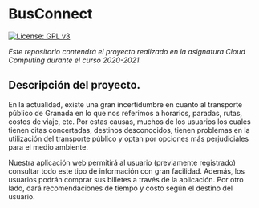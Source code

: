 
# BusConnect

[![License: GPL v3](https://img.shields.io/badge/License-GPLv3-blue.svg)](https://www.gnu.org/licenses/gpl-3.0)


*Este repositorio contendrá el proyecto realizado en la asignatura Cloud Computing durante el curso 2020-2021.* 

## Descripción del proyecto.

En la actualidad, existe una gran incertidumbre en cuanto al transporte público de Granada en lo que nos referimos a horarios, paradas, rutas, costos de viaje, etc. Por estas causas, muchos de los usuarios los cuales tienen citas concertadas, destinos desconocidos, tienen problemas en la utilización del transporte público y optan por opciones más perjudiciales para el medio ambiente.

Nuestra aplicación web permitirá al usuario (previamente registrado) consultar todo este tipo de información con gran facilidad. Además, los usuarios podrán comprar sus billetes a través de la aplicación. Por otro lado, dará recomendaciones de tiempo y costo según el destino del usuario.

